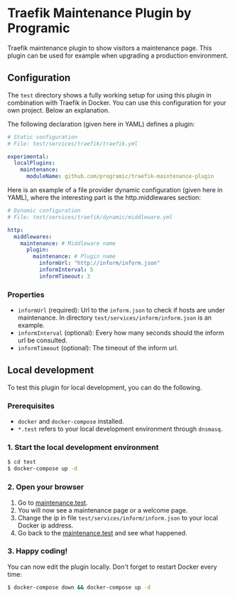 # Traefik Maintenance Plugin by Programic

Traefik maintenance plugin to show visitors a maintenance page. This plugin can be used for example when upgrading a production environment.

## Configuration

The `test` directory shows a fully working setup for using this plugin in combination with Traefik in Docker. You can use this configuration for your own project. Below an explanation.

The following declaration (given here in YAML) defines a plugin:

```yaml
# Static configuration
# File: test/services/traefik/traefik.yml

experimental:
  localPlugins:
    maintenance:
      moduleName: github.com/programic/traefik-maintenance-plugin

```

Here is an example of a file provider dynamic configuration (given here in YAML), where the interesting part is the http.middlewares section:

```yaml
# Dynamic configuration
# File: test/services/traefik/dynamic/middleware.yml

http:
  middlewares:
    maintenance: # Middleware name
      plugin:
        maintenance: # Plugin name
          informUrl: "http://inform/inform.json"
          informInterval: 5
          informTimeout: 3
```

### Properties

- `informUrl` (required): Url to the `inform.json` to check if hosts are under maintenance. In directory `test/services/inform/inform.json` is an example.
- `informInterval` (optional): Every how many seconds should the inform url be consulted.
- `informTimeout` (optional): The timeout of the inform url.

## Local development

To test this plugin for local development, you can do the following.

### Prerequisites

- `docker` and `docker-compose` installed.
- `*.test` refers to your local development environment through `dnsmasq`.

### 1. Start the local development environment

```bash
$ cd test
$ docker-compose up -d
```

### 2. Open your browser

1. Go to [maintenance.test](http://maintenance.test). 
2. You will now see a maintenance page or a welcome page.
3. Change the ip in file `test/services/inform/inform.json` to your local Docker ip address.
4. Go back to the [maintenance.test](http://maintenance.test) and see what happened.

### 3. Happy coding!

You can now edit the plugin locally. Don't forget to restart Docker every time:

```bash
$ docker-compose down && docker-compose up -d
```